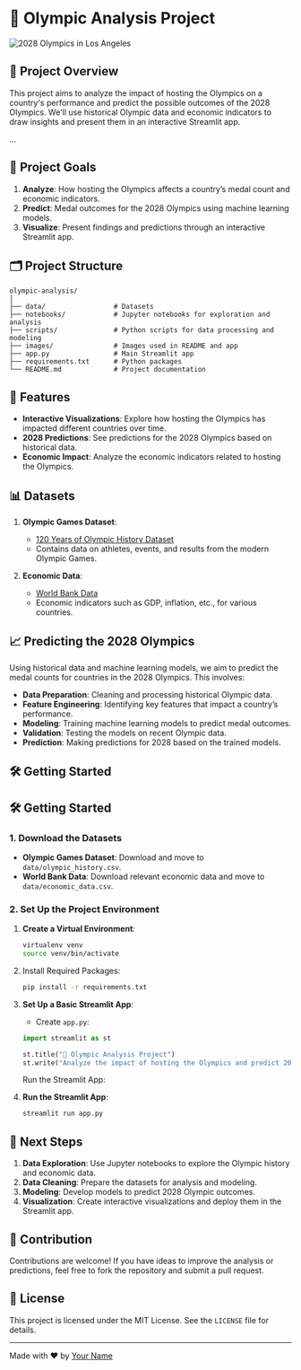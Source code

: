 # 🏅 Olympic Analysis Project

![2028 Olympics in Los Angeles](images/olympics_2028_la.png)


## 🎯 Project Overview
This project aims to analyze the impact of hosting the Olympics on a country's performance and predict the possible outcomes of the 2028 Olympics. We'll use historical Olympic data and economic indicators to draw insights and present them in an interactive Streamlit app.

...


## 🚀 Project Goals
1. **Analyze**: How hosting the Olympics affects a country’s medal count and economic indicators.
2. **Predict**: Medal outcomes for the 2028 Olympics using machine learning models.
3. **Visualize**: Present findings and predictions through an interactive Streamlit app.

## 🗂️ Project Structure

```plaintext
olympic-analysis/
│
├── data/                 # Datasets
├── notebooks/            # Jupyter notebooks for exploration and analysis
├── scripts/              # Python scripts for data processing and modeling
├── images/               # Images used in README and app
├── app.py                # Main Streamlit app
├── requirements.txt      # Python packages
└── README.md             # Project documentation
```
## 🌟 Features
- **Interactive Visualizations**: Explore how hosting the Olympics has impacted different countries over time.
- **2028 Predictions**: See predictions for the 2028 Olympics based on historical data.
- **Economic Impact**: Analyze the economic indicators related to hosting the Olympics.

## 📊 Datasets

1. **Olympic Games Dataset**:
   - [120 Years of Olympic History Dataset](https://www.kaggle.com/heesoo37/120-years-of-olympic-history-athletes-and-results)
   - Contains data on athletes, events, and results from the modern Olympic Games.

2. **Economic Data**:
   - [World Bank Data](https://data.worldbank.org/)
   - Economic indicators such as GDP, inflation, etc., for various countries.

## 📈 Predicting the 2028 Olympics
Using historical data and machine learning models, we aim to predict the medal counts for countries in the 2028 Olympics. This involves:
- **Data Preparation**: Cleaning and processing historical Olympic data.
- **Feature Engineering**: Identifying key features that impact a country’s performance.
- **Modeling**: Training machine learning models to predict medal outcomes.
- **Validation**: Testing the models on recent Olympic data.
- **Prediction**: Making predictions for 2028 based on the trained models.

## 🛠️ Getting Started

## 🛠️ Getting Started

### 1. Download the Datasets

- **Olympic Games Dataset**: Download and move to `data/olympic_history.csv`.
- **World Bank Data**: Download relevant economic data and move to `data/economic_data.csv`.

### 2. Set Up the Project Environment

1. **Create a Virtual Environment**:
   ```bash
   virtualenv venv
   source venv/bin/activate
    ```
2. Install Required Packages:
   ```bash
   pip install -r requirements.txt
    ```
3. **Set Up a Basic Streamlit App**:
   - Create `app.py`:
   ```python
   import streamlit as st

   st.title("🏅 Olympic Analysis Project")
   st.write("Analyze the impact of hosting the Olympics and predict 2028 medal outcomes.")
   ```
   Run the Streamlit App:
   
5. **Run the Streamlit App**:
   ```bash
   streamlit run app.py
   ```
## 🧠 Next Steps

1. **Data Exploration**: Use Jupyter notebooks to explore the Olympic history and economic data.
2. **Data Cleaning**: Prepare the datasets for analysis and modeling.
3. **Modeling**: Develop models to predict 2028 Olympic outcomes.
4. **Visualization**: Create interactive visualizations and deploy them in the Streamlit app.

## 📢 Contribution
Contributions are welcome! If you have ideas to improve the analysis or predictions, feel free to fork the repository and submit a pull request.

## 📄 License
This project is licensed under the MIT License. See the `LICENSE` file for details.

---

Made with ❤️ by [Your Name](https://github.com/your-username)



